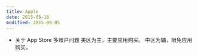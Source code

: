 ```yaml
---
title: Apple
date: 2015-06-16
modified: 2015-09-05
---
```


* 关于 App Store 多账户问题
美区为主，主要应用购买。
中区为辅，限免应用购买。

